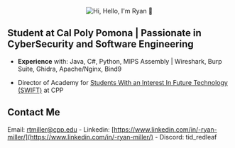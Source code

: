 <p align="center">
  <img src="https://github.com/RedLeafe/RedLeafe/blob/main/Assests/NameAnimation.gif?raw=true" alt="Hi, Hello, I'm Ryan 👋">
</p>

## Student at Cal Poly Pomona | Passionate in CyberSecurity and Software Engineering

- **Experience** with: Java, C#, Python, MIPS Assembly | Wireshark, Burp Suite, Ghidra, Apache/Nginx, Bind9

- Director of Academy for [Students With an Interest In Future Technology (SWIFT)](https://www.calpolyswift.org/) at CPP

## Contact Me

Email: [rtmiller@cpp.edu](mailto:rtmiller@cpp.edu) - Linkedin: [https://www.linkedin.com/in/-ryan-miller/](https://www.linkedin.com/in/-ryan-miller/) - Discord: tid_redleaf
